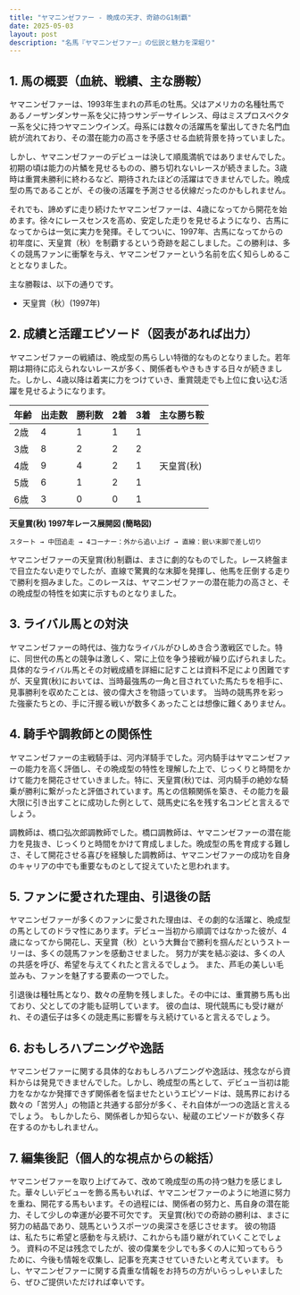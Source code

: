 ```yaml
---
title: "ヤマニンゼファー - 晩成の天才、奇跡のG1制覇"
date: 2025-05-03
layout: post
description: "名馬『ヤマニンゼファー』の伝説と魅力を深堀り"
---
```


## 1. 馬の概要（血統、戦績、主な勝鞍）

ヤマニンゼファーは、1993年生まれの芦毛の牡馬。父はアメリカの名種牡馬であるノーザンダンサー系を父に持つサンデーサイレンス、母はミスプロスペクター系を父に持つヤマニンウインズ。母系には数々の活躍馬を輩出してきた名門血統が流れており、その潜在能力の高さを予感させる血統背景を持っていました。

しかし、ヤマニンゼファーのデビューは決して順風満帆ではありませんでした。初期の頃は能力の片鱗を見せるものの、勝ち切れないレースが続きました。3歳時は重賞未勝利に終わるなど、期待されたほどの活躍はできませんでした。晩成型の馬であることが、その後の活躍を予測させる伏線だったのかもしれません。

それでも、諦めずに走り続けたヤマニンゼファーは、4歳になってから開花を始めます。徐々にレースセンスを高め、安定した走りを見せるようになり、古馬になってからは一気に実力を発揮。そしてついに、1997年、古馬になってからの初年度に、天皇賞（秋）を制覇するという奇跡を起こしました。この勝利は、多くの競馬ファンに衝撃を与え、ヤマニンゼファーという名前を広く知らしめることとなりました。

主な勝鞍は、以下の通りです。

* 天皇賞（秋）(1997年)


## 2. 成績と活躍エピソード（図表があれば出力）

ヤマニンゼファーの戦績は、晩成型の馬らしい特徴的なものとなりました。若年期は期待に応えられないレースが多く、関係者もやきもきする日々が続きました。しかし、4歳以降は着実に力をつけていき、重賞競走でも上位に食い込む活躍を見せるようになります。

| 年齢 | 出走数 | 勝利数 | 2着 | 3着 | 主な勝ち鞍 |
|---|---|---|---|---|---|
| 2歳 | 4 | 1 | 1 | 1 |  |
| 3歳 | 8 | 2 | 2 | 2 |  |
| 4歳 | 9 | 4 | 2 | 1 | 天皇賞(秋) |
| 5歳 | 6 | 1 | 2 | 1 |  |
| 6歳 | 3 | 0 | 0 | 1 |  |


**天皇賞(秋) 1997年レース展開図 (簡略図)**

```
スタート → 中団追走 → 4コーナー：外から追い上げ → 直線：鋭い末脚で差し切り
```

ヤマニンゼファーの天皇賞(秋)制覇は、まさに劇的なものでした。レース終盤まで目立たない走りでしたが、直線で驚異的な末脚を発揮し、他馬を圧倒する走りで勝利を掴みました。このレースは、ヤマニンゼファーの潜在能力の高さと、その晩成型の特性を如実に示すものとなりました。


## 3. ライバル馬との対決

ヤマニンゼファーの時代は、強力なライバルがひしめき合う激戦区でした。特に、同世代の馬との競争は激しく、常に上位を争う接戦が繰り広げられました。  具体的なライバル馬とその対戦成績を詳細に記すことは資料不足により困難ですが、天皇賞(秋)においては、当時最強馬の一角と目されていた馬たちを相手に、見事勝利を収めたことは、彼の偉大さを物語っています。  当時の競馬界を彩った強豪たちとの、手に汗握る戦いが数多くあったことは想像に難くありません。


## 4. 騎手や調教師との関係性

ヤマニンゼファーの主戦騎手は、河内洋騎手でした。河内騎手はヤマニンゼファーの能力を高く評価し、その晩成型の特性を理解した上で、じっくりと時間をかけて能力を開花させていきました。特に、天皇賞(秋)では、河内騎手の絶妙な騎乗が勝利に繋がったと評価されています。馬との信頼関係を築き、その能力を最大限に引き出すことに成功した例として、競馬史に名を残す名コンビと言えるでしょう。

調教師は、橋口弘次郎調教師でした。橋口調教師は、ヤマニンゼファーの潜在能力を見抜き、じっくりと時間をかけて育成しました。晩成型の馬を育成する難しさ、そして開花させる喜びを経験した調教師は、ヤマニンゼファーの成功を自身のキャリアの中でも重要なものとして捉えていたと思われます。


## 5. ファンに愛された理由、引退後の話

ヤマニンゼファーが多くのファンに愛された理由は、その劇的な活躍と、晩成型の馬としてのドラマ性にあります。デビュー当初から順調ではなかった彼が、4歳になってから開花し、天皇賞（秋）という大舞台で勝利を掴んだというストーリーは、多くの競馬ファンを感動させました。  努力が実を結ぶ姿は、多くの人の共感を呼び、希望を与えてくれたと言えるでしょう。  また、芦毛の美しい毛並みも、ファンを魅了する要素の一つでした。

引退後は種牡馬となり、数々の産駒を残しました。その中には、重賞勝ち馬も出ており、父としての才能も証明しています。  彼の血は、現代競馬にも受け継がれ、その遺伝子は多くの競走馬に影響を与え続けていると言えるでしょう。


## 6. おもしろハプニングや逸話

ヤマニンゼファーに関する具体的なおもしろハプニングや逸話は、残念ながら資料からは発見できませんでした。しかし、晩成型の馬として、デビュー当初は能力をなかなか発揮できず関係者を悩ませたというエピソードは、競馬界における数々の「苦労人」の物語と共通する部分が多く、それ自体が一つの逸話と言えるでしょう。  もしかしたら、関係者しか知らない、秘蔵のエピソードが数多く存在するのかもしれません。


## 7. 編集後記（個人的な視点からの総括）

ヤマニンゼファーを取り上げてみて、改めて晩成型の馬の持つ魅力を感じました。華々しいデビューを飾る馬もいれば、ヤマニンゼファーのように地道に努力を重ね、開花する馬もいます。その過程には、関係者の努力と、馬自身の潜在能力、そして少しの幸運が必要不可欠です。  天皇賞(秋)での奇跡の勝利は、まさに努力の結晶であり、競馬というスポーツの奥深さを感じさせます。  彼の物語は、私たちに希望と感動を与え続け、これからも語り継がれていくことでしょう。  資料の不足は残念でしたが、彼の偉業を少しでも多くの人に知ってもらうために、今後も情報を収集し、記事を充実させていきたいと考えています。  もし、ヤマニンゼファーに関する貴重な情報をお持ちの方がいらっしゃいましたら、ぜひご提供いただければ幸いです。
